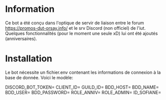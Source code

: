 # Information
Ce bot a été conçu dans l'optique de servir de liaison entre le forum https://promos-dut-orsay.info/ et le srv Discord (non officiel) de l'iut. Quelques fonctionnalités (pour le moment une seule xD) lui ont été ajoutés (anniversaires).

# Installation
Le bot nécessite un fichier.env contenant les informations de connexion à la base de donnée.
Voici le modèle:

DISCORD_BOT_TOKEN=
CLIENT_ID=
GUILD_ID=
BDD_HOST=
BDD_NAME=
BDD_USER=
BDD_PASSWORD=
ROLE_ANNIV=
ROLE_ADMIN=
ID_SOFIANE=
